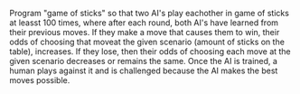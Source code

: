 Program "game of sticks" so that two AI's play eachother in game of sticks at leasst 100 times, where after each round, both AI's have learned from their previous moves. 
If they make a move that causes them to win, their odds of choosing that moveat the given scenario (amount of sticks on the table), increases. 
If they lose, then their odds of choosing each move at the given scenario decreases or remains the same. Once the AI is trained, a human plays against it and is challenged 
because the AI makes the best moves possible.
